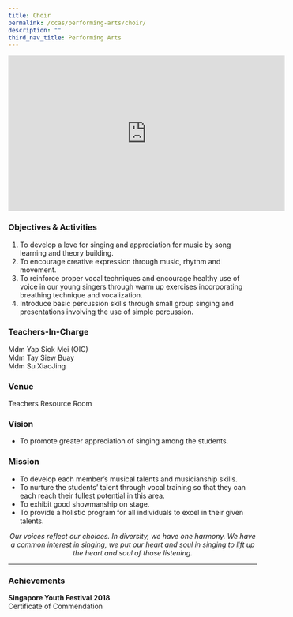 ```yaml
---
title: Choir
permalink: /ccas/performing-arts/choir/
description: ""
third_nav_title: Performing Arts
---
```

<iframe allowfullscreen="" allow="accelerometer; autoplay; clipboard-write; encrypted-media; gyroscope; picture-in-picture; web-share" frameborder="0" title="YouTube video player" src="https://www.youtube.com/embed/Etr2Qa-71sA?si=8QG5ZSMFgBJfyT9Q" height="315" width="560"></iframe>

### Objectives &amp; Activities

1.  To develop a love for singing and appreciation for music by song learning and theory building.
2.  To encourage creative expression through music, rhythm and movement.
3.  To reinforce proper vocal techniques and encourage healthy use of voice in our young singers through warm up exercises incorporating breathing technique and vocalization.
4.  Introduce basic percussion skills through small group singing and presentations involving the use of simple percussion.

### Teachers-In-Charge

Mdm Yap Siok Mei (OIC) <br>
Mdm Tay Siew Buay <br>
Mdm Su XiaoJing

### Venue

Teachers Resource Room

### Vision

*   To promote greater appreciation of singing among the students.

### Mission

*   To develop each member’s musical talents and musicianship skills.
*   To nurture the students’ talent through vocal training so that they can each reach their fullest potential in this area.
*   To exhibit good showmanship on stage.
*   To provide a holistic program for all individuals to excel in their given talents.

<center><i>Our voices reflect our choices. In diversity, we have one harmony. We have a common interest in singing, we put our heart and soul in singing to lift up the heart and soul of those listening.</i></center>

***

### Achievements
**Singapore Youth Festival 2018**<br>
Certificate of Commendation